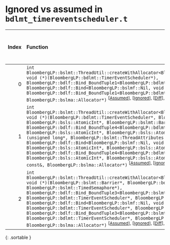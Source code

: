 # Ignored vs assumed in `bdlmt_timereventscheduler.t`

<script src="../sorttable.js"></script>

|   Index | Function                                                                                                                                                                                                                                                                                                                                                                                                                                                                                                                                                                                                                                                                                                                                                                                                                                                                                                                                                                                                                                  |   Difference in number of lines |   Function size difference in bytes |   Number of lines in assumed build |   Number of bytes in assumed build |   Number of lines in ignored build |   Number of bytes in ignored build |
|--------:|:------------------------------------------------------------------------------------------------------------------------------------------------------------------------------------------------------------------------------------------------------------------------------------------------------------------------------------------------------------------------------------------------------------------------------------------------------------------------------------------------------------------------------------------------------------------------------------------------------------------------------------------------------------------------------------------------------------------------------------------------------------------------------------------------------------------------------------------------------------------------------------------------------------------------------------------------------------------------------------------------------------------------------------------|--------------------------------:|------------------------------------:|-----------------------------------:|-----------------------------------:|-----------------------------------:|-----------------------------------:|
|       0 | `int BloombergLP::bslmt::ThreadUtil::createWithAllocator<BloombergLP::bdlf::Bind<BloombergLP::bslmf::Nil, void (*)(BloombergLP::bdlmt::TimerEventScheduler*), BloombergLP::bdlf::Bind_BoundTuple1<BloombergLP::bdlmt::TimerEventScheduler*> > >(unsigned long*, BloombergLP::bdlf::Bind<BloombergLP::bslmf::Nil, void (*)(BloombergLP::bdlmt::TimerEventScheduler*), BloombergLP::bdlf::Bind_BoundTuple1<BloombergLP::bdlmt::TimerEventScheduler*> > const&, BloombergLP::bslma::Allocator*)` <sup>\[[Assumed](0-assume)\], \[[Ignored](0-none)\], \[[Diff](0.diff.html)\], \[[Prettier Diff](0-diff.html)\]                                                                                                                                                                                                                                                                                                                                                                                                                              |                              -6 |                                 -16 |                                106 |                                384 |                                112 |                                400 |
|       1 | `int BloombergLP::bslmt::ThreadUtil::createWithAllocator<BloombergLP::bdlf::Bind<BloombergLP::bslmf::Nil, void (*)(BloombergLP::bdlmt::TimerEventScheduler*, BloombergLP::bsls::AtomicInt*, BloombergLP::bsls::AtomicInt*, BloombergLP::bslmt::Barrier*), BloombergLP::bdlf::Bind_BoundTuple4<BloombergLP::bdlmt::TimerEventScheduler*, BloombergLP::bsls::AtomicInt*, BloombergLP::bsls::AtomicInt*, BloombergLP::bslmt::Barrier*> > >(unsigned long*, BloombergLP::bslmt::ThreadAttributes const&, BloombergLP::bdlf::Bind<BloombergLP::bslmf::Nil, void (*)(BloombergLP::bdlmt::TimerEventScheduler*, BloombergLP::bsls::AtomicInt*, BloombergLP::bsls::AtomicInt*, BloombergLP::bslmt::Barrier*), BloombergLP::bdlf::Bind_BoundTuple4<BloombergLP::bdlmt::TimerEventScheduler*, BloombergLP::bsls::AtomicInt*, BloombergLP::bsls::AtomicInt*, BloombergLP::bslmt::Barrier*> > const&, BloombergLP::bslma::Allocator*)` <sup>\[[Assumed](1-assume)\], \[[Ignored](1-none)\], \[[Diff](1.diff.html)\], \[[Prettier Diff](1-diff.html)\] |                              -6 |                                 -16 |                                103 |                                368 |                                109 |                                384 |
|       2 | `int BloombergLP::bslmt::ThreadUtil::createWithAllocator<BloombergLP::bdlf::Bind<BloombergLP::bslmf::Nil, void (*)(BloombergLP::bslmt::Barrier*, BloombergLP::bdlmt::TimerEventScheduler*, BloombergLP::bslmt::TimedSemaphore*), BloombergLP::bdlf::Bind_BoundTuple3<BloombergLP::bslmt::Barrier*, BloombergLP::bdlmt::TimerEventScheduler*, BloombergLP::bslmt::TimedSemaphore*> > >(unsigned long*, BloombergLP::bdlf::Bind<BloombergLP::bslmf::Nil, void (*)(BloombergLP::bslmt::Barrier*, BloombergLP::bdlmt::TimerEventScheduler*, BloombergLP::bslmt::TimedSemaphore*), BloombergLP::bdlf::Bind_BoundTuple3<BloombergLP::bslmt::Barrier*, BloombergLP::bdlmt::TimerEventScheduler*, BloombergLP::bslmt::TimedSemaphore*> > const&, BloombergLP::bslma::Allocator*)` <sup>\[[Assumed](2-assume)\], \[[Ignored](2-none)\], \[[Diff](2.diff.html)\], \[[Prettier Diff](2-diff.html)\]                                                                                                                                                  |                              -6 |                                 -16 |                                110 |                                400 |                                116 |                                416 |
{: .sortable }
